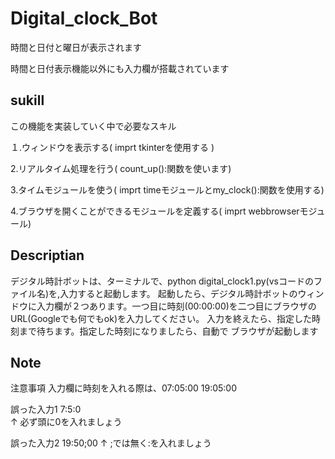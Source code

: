 # Digital_clock_Bot

 時間と日付と曜日が表示されます

 時間と日付表示機能以外にも入力欄が搭載されています

## sukill

 この機能を実装していく中で必要なスキル

 １.ウィンドウを表示する( imprt tkinterを使用する )

 2.リアルタイム処理を行う( count_up():関数を使います)

 3.タイムモジュールを使う( imprt timeモジュールとmy_clock():関数を使用する)
   
 4.ブラウザを開くことができるモジュールを定義する( imprt webbrowserモジュール)

## Descriptian

  デジタル時計ボットは、ターミナルで、python digital_clock1.py(vsコードのファイル名)を,入力すると起動します。
  起動したら、デジタル時計ボットのウィンドウに入力欄が２つあります。一つ目に時刻(00:00:00)を二つ目にブラウザのURL(Googleでも何でもok)を入力してください。
  入力を終えたら、指定した時刻まで待ちます。指定した時刻になりましたら、自動で
  ブラウザが起動します

## Note

注意事項
入力欄に時刻を入れる際は、07:05:00  19:05:00

誤った入力1    7:5:0                  
              ↑
         必ず頭に0を入れましょう

誤った入力2    19:50;00
                    ↑
              ;では無く:を入れましょう